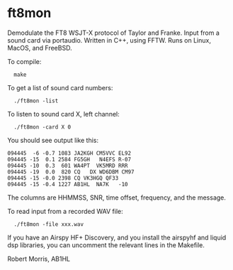 # ft8mon
Demodulate the FT8 WSJT-X protocol of Taylor and Franke.
Input from a sound card via portaudio.
Written in C++, using FFTW.
Runs on Linux, MacOS, and FreeBSD.

To compile:

```
  make
```

To get a list of sound card numbers:

```
  ./ft8mon -list
```

To listen to sound card X, left channel:

```
  ./ft8mon -card X 0
```

You should see output like this:

```
094445  -6 -0.7 1083 JA2KGH CM5VVC EL92
094445 -15  0.1 2584 FG5GH   N4EFS R-07
094445 -10  0.3  601 WA4PT  VK5MRD RRR 
094445 -19  0.0  820 CQ   DX WD6DBM CM97
094445 -15 -0.0 2398 CQ VK3HGQ QF33
094445 -15 -0.4 1227 AB1HL  NA7K   -10
```

The columns are HHMMSS, SNR, time offset, frequency, and the message.

To read input from a recorded WAV file:

```
  ./ft8mon -file xxx.wav
```

If you have an Airspy HF+ Discovery, and you install the airspyhf and
liquid dsp libraries, you can uncomment the relevant lines in the
Makefile.

Robert Morris,
AB1HL
